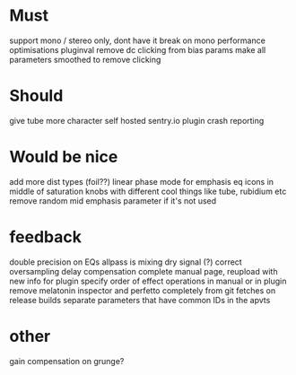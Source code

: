 # Must

support mono / stereo only, dont have it break on mono
performance optimisations
pluginval
remove dc clicking from bias params
make all parameters smoothed to remove clicking

# Should

give tube more character
self hosted sentry.io plugin crash reporting


# Would be nice

add more dist types (foil??)
linear phase mode for emphasis eq
icons in middle of saturation knobs with different cool things like tube, rubidium etc
remove random mid emphasis parameter if it's not used

# feedback 

double precision on EQs 
allpass is mixing dry signal (?)
correct oversampling delay compensation
complete manual page, reupload with new info for plugin
specify order of effect operations in manual or in plugin
remove melatonin inspector and perfetto completely from git fetches on release builds
separate parameters that have common IDs in the apvts


# other
gain compensation on grunge?